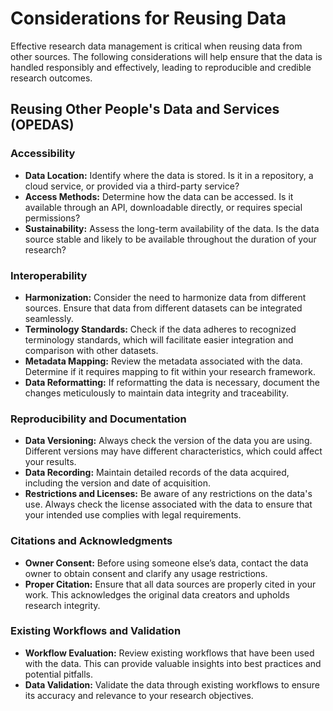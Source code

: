 # Considerations for Reusing Data

Effective research data management is critical when reusing data from other sources. The following considerations will help ensure that the data is handled responsibly and effectively, leading to reproducible and credible research outcomes.

## Reusing Other People's Data and Services (OPEDAS)

### Accessibility
- **Data Location:** Identify where the data is stored. Is it in a repository, a cloud service, or provided via a third-party service?
- **Access Methods:** Determine how the data can be accessed. Is it available through an API, downloadable directly, or requires special permissions?
- **Sustainability:** Assess the long-term availability of the data. Is the data source stable and likely to be available throughout the duration of your research?

### Interoperability
- **Harmonization:** Consider the need to harmonize data from different sources. Ensure that data from different datasets can be integrated seamlessly.
- **Terminology Standards:** Check if the data adheres to recognized terminology standards, which will facilitate easier integration and comparison with other datasets.
- **Metadata Mapping:** Review the metadata associated with the data. Determine if it requires mapping to fit within your research framework.
- **Data Reformatting:** If reformatting the data is necessary, document the changes meticulously to maintain data integrity and traceability.

### Reproducibility and Documentation
- **Data Versioning:** Always check the version of the data you are using. Different versions may have different characteristics, which could affect your results.
- **Data Recording:** Maintain detailed records of the data acquired, including the version and date of acquisition.
- **Restrictions and Licenses:** Be aware of any restrictions on the data's use. Always check the license associated with the data to ensure that your intended use complies with legal requirements.

### Citations and Acknowledgments
- **Owner Consent:** Before using someone else’s data, contact the data owner to obtain consent and clarify any usage restrictions.
- **Proper Citation:** Ensure that all data sources are properly cited in your work. This acknowledges the original data creators and upholds research integrity.

### Existing Workflows and Validation
- **Workflow Evaluation:** Review existing workflows that have been used with the data. This can provide valuable insights into best practices and potential pitfalls.
- **Data Validation:** Validate the data through existing workflows to ensure its accuracy and relevance to your research objectives.


